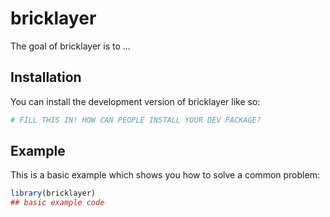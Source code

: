 # bricklayer

<!-- badges: start -->
<!-- badges: end -->

The goal of bricklayer is to ...

## Installation

You can install the development version of bricklayer like so:

``` r
# FILL THIS IN! HOW CAN PEOPLE INSTALL YOUR DEV PACKAGE?
```

## Example

This is a basic example which shows you how to solve a common problem:

``` r
library(bricklayer)
## basic example code
```


